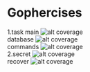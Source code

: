 # Gophercises
1.task
main ![alt coverage](https://github.com/shubh18/Gophercises/blob/master/task/coverage.svg)<br>
database ![alt coverage](https://github.com/shubh18/Gophercises/blob/master/task/db/coverage.svg)<br>
commands ![alt coverage](https://github.com/shubh18/Gophercises/blob/master/task/commands/coverage.svg)<br>
2.secret ![alt coverage](https://github.com/shubh18/Gophercises/blob/master/secret/cli/coverage.svg)<br>
recover ![alt coverage](https://github.com/shubh18/Gophercises/blob/master/recover/coverage.svg)
